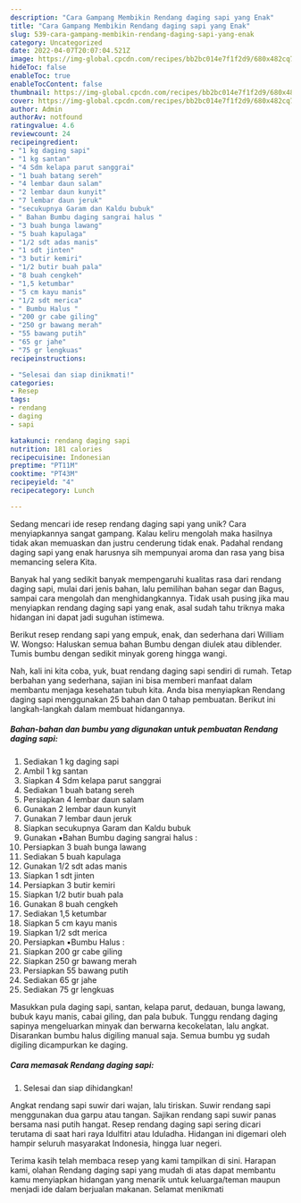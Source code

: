 ```yaml
---
description: "Cara Gampang Membikin Rendang daging sapi yang Enak"
title: "Cara Gampang Membikin Rendang daging sapi yang Enak"
slug: 539-cara-gampang-membikin-rendang-daging-sapi-yang-enak
category: Uncategorized
date: 2022-04-07T20:07:04.521Z
image: https://img-global.cpcdn.com/recipes/bb2bc014e7f1f2d9/680x482cq70/rendang-daging-sapi-foto-resep-utama.jpg
hideToc: false
enableToc: true
enableTocContent: false
thumbnail: https://img-global.cpcdn.com/recipes/bb2bc014e7f1f2d9/680x482cq70/rendang-daging-sapi-foto-resep-utama.jpg
cover: https://img-global.cpcdn.com/recipes/bb2bc014e7f1f2d9/680x482cq70/rendang-daging-sapi-foto-resep-utama.jpg
author: Admin
authorAv: notfound
ratingvalue: 4.6
reviewcount: 24
recipeingredient:
- "1 kg daging sapi"
- "1 kg santan"
- "4 Sdm kelapa parut sanggrai"
- "1 buah batang sereh"
- "4 lembar daun salam"
- "2 lembar daun kunyit"
- "7 lembar daun jeruk"
- "secukupnya Garam dan Kaldu bubuk"
- " Bahan Bumbu daging sangrai halus "
- "3 buah bunga lawang"
- "5 buah kapulaga"
- "1/2 sdt adas manis"
- "1 sdt jinten"
- "3 butir kemiri"
- "1/2 butir buah pala"
- "8 buah cengkeh"
- "1,5 ketumbar"
- "5 cm kayu manis"
- "1/2 sdt merica"
- " Bumbu Halus "
- "200 gr cabe giling"
- "250 gr bawang merah"
- "55 bawang putih"
- "65 gr jahe"
- "75 gr lengkuas"
recipeinstructions:

- "Selesai dan siap dinikmati!"
categories:
- Resep
tags:
- rendang
- daging
- sapi

katakunci: rendang daging sapi 
nutrition: 181 calories
recipecuisine: Indonesian
preptime: "PT11M"
cooktime: "PT43M"
recipeyield: "4"
recipecategory: Lunch

---
```





Sedang mencari ide resep rendang daging sapi yang unik? Cara menyiapkannya sangat gampang. Kalau keliru mengolah maka hasilnya tidak akan memuaskan dan justru cenderung tidak enak. Padahal rendang daging sapi yang enak harusnya sih mempunyai aroma dan rasa yang bisa memancing selera Kita.





Banyak hal yang sedikit banyak mempengaruhi kualitas rasa dari rendang daging sapi, mulai dari jenis bahan, lalu pemilihan bahan segar dan Bagus, sampai cara mengolah dan menghidangkannya. Tidak usah pusing jika mau menyiapkan rendang daging sapi yang enak,      asal sudah tahu triknya maka hidangan ini dapat jadi suguhan istimewa.














Berikut resep rendang sapi yang empuk, enak, dan sederhana dari William W. Wongso: Haluskan semua bahan Bumbu dengan diulek atau diblender. Tumis bumbu dengan sedikit minyak goreng hingga wangi.






Nah, kali ini kita coba, yuk, buat rendang daging sapi sendiri di rumah. Tetap berbahan yang sederhana, sajian ini bisa memberi manfaat dalam membantu menjaga kesehatan tubuh kita. Anda bisa menyiapkan Rendang daging sapi menggunakan 25 bahan dan 0 tahap pembuatan. Berikut ini langkah-langkah dalam membuat hidangannya.

<!--inarticleads1-->

##### Bahan-bahan dan bumbu yang digunakan untuk pembuatan Rendang daging sapi:

1. Sediakan 1 kg daging sapi
1. Ambil 1 kg santan
1. Siapkan 4 Sdm kelapa parut sanggrai
1. Sediakan 1 buah batang sereh
1. Persiapkan 4 lembar daun salam
1. Gunakan 2 lembar daun kunyit
1. Gunakan 7 lembar daun jeruk
1. Siapkan secukupnya Garam dan Kaldu bubuk
1. Gunakan  ▪️Bahan Bumbu daging sangrai halus :
1. Persiapkan 3 buah bunga lawang
1. Sediakan 5 buah kapulaga
1. Gunakan 1/2 sdt adas manis
1. Siapkan 1 sdt jinten
1. Persiapkan 3 butir kemiri
1. Siapkan 1/2 butir buah pala
1. Gunakan 8 buah cengkeh
1. Sediakan 1,5 ketumbar
1. Siapkan 5 cm kayu manis
1. Siapkan 1/2 sdt merica
1. Persiapkan  ▪️Bumbu Halus :
1. Siapkan 200 gr cabe giling
1. Siapkan 250 gr bawang merah
1. Persiapkan 55 bawang putih
1. Sediakan 65 gr jahe
1. Sediakan 75 gr lengkuas


Masukkan pula daging sapi, santan, kelapa parut, dedauan, bunga lawang, bubuk kayu manis, cabai giling, dan pala bubuk. Tunggu rendang daging sapinya mengeluarkan minyak dan berwarna kecokelatan, lalu angkat. Disarankan bumbu halus digiling manual saja. Semua bumbu yg sudah digiling dicampurkan ke daging. 

<!--inarticleads2-->

##### Cara memasak Rendang daging sapi:


1. Selesai dan siap dihidangkan!

Angkat rendang sapi suwir dari wajan, lalu tiriskan. Suwir rendang sapi menggunakan dua garpu atau tangan. Sajikan rendang sapi suwir panas bersama nasi putih hangat. Resep rendang daging sapi sering dicari terutama di saat hari raya Idulfitri atau Iduladha. Hidangan ini digemari oleh hampir seluruh masyarakat Indonesia, hingga luar negeri. 

Terima kasih telah membaca resep yang kami tampilkan di sini. Harapan kami, olahan Rendang daging sapi yang mudah di atas dapat membantu kamu menyiapkan hidangan yang menarik untuk keluarga/teman maupun menjadi ide dalam berjualan makanan. Selamat menikmati
